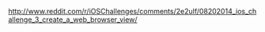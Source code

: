 http://www.reddit.com/r/iOSChallenges/comments/2e2ulf/08202014_ios_challenge_3_create_a_web_browser_view/
